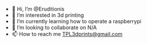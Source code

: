 - 👋 Hi, I’m @Eruditionis
- 👀 I’m interested in 3d printing
- 🌱 I’m currently learning how to operate a raspberrypi 
- 💞️ I’m looking to collaborate on N/A
- 📫 How to reach me TPL3dprints@gmail.com

<!---
Eruditionis/Eruditionis is a ✨ special ✨ repository because its `README.md` (this file) appears on your GitHub profile.
You can click the Preview link to take a look at your changes.
--->
